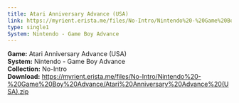 ```yaml
---
title: Atari Anniversary Advance (USA)
link: https://myrient.erista.me/files/No-Intro/Nintendo%20-%20Game%20Boy%20Advance/Atari%20Anniversary%20Advance%20(USA).zip
type: single1
System: Nintendo - Game Boy Advance
---
```

<b>Game:</b> Atari Anniversary Advance (USA)<br>
<b>System:</b> Nintendo - Game Boy Advance<br>
<b>Collection:</b> No-Intro<br>
<b>Download:</b> https://myrient.erista.me/files/No-Intro/Nintendo%20-%20Game%20Boy%20Advance/Atari%20Anniversary%20Advance%20(USA).zip